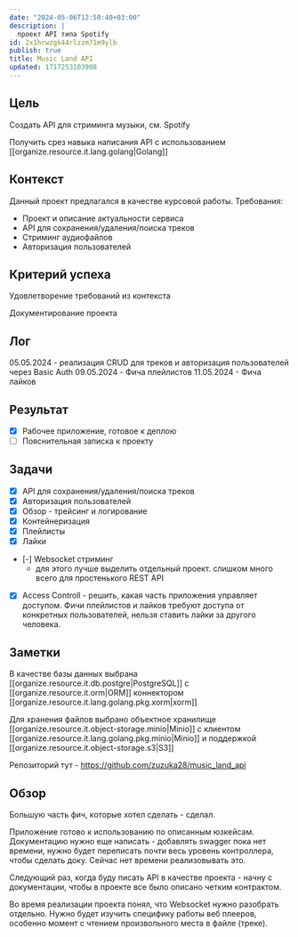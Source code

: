 ```yaml
---
date: "2024-05-06T12:50:40+03:00"
description: |
  проект API типа Spotify
id: 2x1hrwzgk44rlzzm71m9ylb
publish: true
title: Music Land API
updated: 1717253103908
---
```


## Цель

Создать API для стриминга музыки, см. Spotify

Получить срез навыка написания API с использованием [[organize.resource.it.lang.golang|Golang]]

## Контекст

Данный проект предлагался в качестве курсовой работы.
Требования:

- Проект и описание актуальности сервиса
- API для сохранения/удаления/поиска треков
- Стриминг аудиофайлов
- Авторизация пользователей

## Критерий успеха

Удовлетворение требований из контекста

Документирование проекта

## Лог

05.05.2024 - реализация CRUD для треков и авторизация пользователей через Basic Auth
09.05.2024 - Фича плейлистов
11.05.2024 - Фича лайков

## Результат

- [x] Рабочее приложение, готовое к деплою
- [ ] Пояснительная записка к проекту

## Задачи

- [x] API для сохранения/удаления/поиска треков
- [x] Авторизация пользователей
- [x] Обзор - трейсинг и логирование
- [x] Контейнеризация
- [x] Плейлисты
- [x] Лайки
- [-] Websocket стриминг
  - для этого лучше выделить отдельный проект. слишком много всего для простенького REST API
- [x] Access Controll - решить, какая часть приложения управляет доступом. Фичи плейлистов и лайков требуют доступа от конкретных пользователей, нельзя ставить лайки за другого человека.

## Заметки

В качестве базы данных выбрана [[organize.resource.it.db.postgre|PostgreSQL]] с [[organize.resource.it.orm|ORM]] коннектором [[organize.resource.it.lang.golang.pkg.xorm|xorm]]

Для хранения файлов выбрано объектное хранилище [[organize.resource.it.object-storage.minio|Minio]] с клиентом [[organize.resource.it.lang.golang.pkg.minio|Minio]] и поддержкой [[organize.resource.it.object-storage.s3|S3]]

Репозиторий тут - <https://github.com/zuzuka28/music_land_api>

## Обзор

Большую часть фич, которые хотел сделать - сделал.

Приложение готово к использованию по описанным юзкейсам. 
Документацию нужно еще написать - добавлять swagger пока нет времени, нужно будет переписать почти весь уровень контроллера, чтобы сделать доку. Сейчас нет времени реализовывать это.

Следующий раз, когда буду писать API в качестве проекта - начну с документации, чтобы в проекте все было описано четким контрактом.

Во время реализации проекта понял, что Websocket нужно разобрать отдельно. 
Нужно будет изучить специфику работы веб плееров, особенно момент с чтением произвольного места в файле (треке). 
